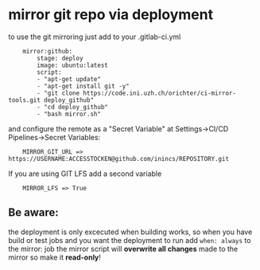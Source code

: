 # mirror git repo via deployment

to use the git mirroring just add to your .gitlab-ci.yml
```
    mirror:github:
        stage: deploy
        image: ubuntu:latest
        script:
        - "apt-get update"
        - "apt-get install git -y"
        - "git clone https://code.ini.uzh.ch/orichter/ci-mirror-tools.git deploy_github"
        - "cd deploy_github"
        - "bash mirror.sh"
```

and configure the remote as a "Secret Variable" at Settings->CI/CD Pipelines->Secret Variables:
```
    MIRROR_GIT_URL => https://USERNAME:ACCESSTOCKEN@github.com/inincs/REPOSITORY.git
```
If you are using GIT LFS add a second variable
```
    MIRROR_LFS => True
```

## Be aware:
the deployment is only excecuted when building works, so when you have build or test jobs and you want the deployment to run add `when: always` to the mirror: job
the mirror script will **overwrite all changes** made to the mirror so make it **read-only**!
